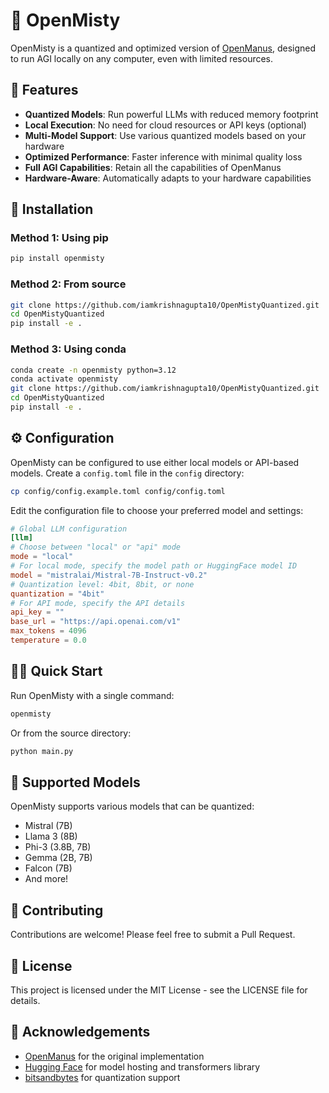 # 🌟 OpenMisty

OpenMisty is a quantized and optimized version of [OpenManus](https://github.com/mannaandpoem/OpenManus), designed to run AGI locally on any computer, even with limited resources.

## 🚀 Features

- **Quantized Models**: Run powerful LLMs with reduced memory footprint
- **Local Execution**: No need for cloud resources or API keys (optional)
- **Multi-Model Support**: Use various quantized models based on your hardware
- **Optimized Performance**: Faster inference with minimal quality loss
- **Full AGI Capabilities**: Retain all the capabilities of OpenManus
- **Hardware-Aware**: Automatically adapts to your hardware capabilities

## 🔧 Installation

### Method 1: Using pip

```bash
pip install openmisty
```

### Method 2: From source

```bash
git clone https://github.com/iamkrishnagupta10/OpenMistyQuantized.git
cd OpenMistyQuantized
pip install -e .
```

### Method 3: Using conda

```bash
conda create -n openmisty python=3.12
conda activate openmisty
git clone https://github.com/iamkrishnagupta10/OpenMistyQuantized.git
cd OpenMistyQuantized
pip install -e .
```

## ⚙️ Configuration

OpenMisty can be configured to use either local models or API-based models. Create a `config.toml` file in the `config` directory:

```bash
cp config/config.example.toml config/config.toml
```

Edit the configuration file to choose your preferred model and settings:

```toml
# Global LLM configuration
[llm]
# Choose between "local" or "api" mode
mode = "local"
# For local mode, specify the model path or HuggingFace model ID
model = "mistralai/Mistral-7B-Instruct-v0.2"
# Quantization level: 4bit, 8bit, or none
quantization = "4bit"
# For API mode, specify the API details
api_key = ""
base_url = "https://api.openai.com/v1"
max_tokens = 4096
temperature = 0.0
```

## 🏃‍♂️ Quick Start

Run OpenMisty with a single command:

```bash
openmisty
```

Or from the source directory:

```bash
python main.py
```

## 🧠 Supported Models

OpenMisty supports various models that can be quantized:

- Mistral (7B)
- Llama 3 (8B)
- Phi-3 (3.8B, 7B)
- Gemma (2B, 7B)
- Falcon (7B)
- And more!

## 🤝 Contributing

Contributions are welcome! Please feel free to submit a Pull Request.

## 📜 License

This project is licensed under the MIT License - see the LICENSE file for details.

## 🙏 Acknowledgements

- [OpenManus](https://github.com/mannaandpoem/OpenManus) for the original implementation
- [Hugging Face](https://huggingface.co/) for model hosting and transformers library
- [bitsandbytes](https://github.com/TimDettmers/bitsandbytes) for quantization support 